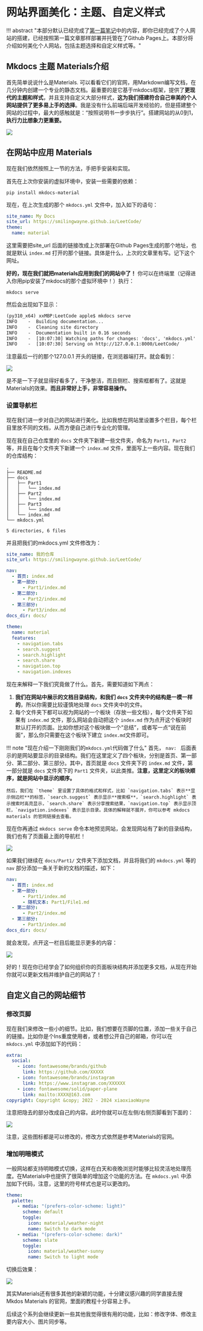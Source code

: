# 网站界面美化：主题、自定义样式

!!! abstract "本部分默认已经完成了[第一篇笔记](./Step1.md)中的内容，即你已经完成了个人网站的搭建，已经按照第一篇文章那样部署并托管在了Github Pages上。本部分将介绍如何美化个人网站，包括主题选择和自定义样式等。"

## Mkdocs 主题 Materials介绍

首先简单说说什么是Materials. 可以看看它们的官网，用Markdown编写文档，在几分钟内创建一个专业的静态文档。最重要的是它基于mkdocs框架，提供了**更现代的主题和样式**，并且支持自定义大部分样式，**这为我们搭建符合自己审美的个人网站提供了更多易上手的选择**。我是没有什么前端后端开发经验的，但是搭建整个网站的过程中，最大的感触就是：“按照说明书一步步执行”。搭建网站的从0到1，**执行力比想象力更重要。**

![](https://cdn.jsdelivr.net/gh/SmilingWayne/picsrepo/202410220956399.png)

## 在网站中应用 Materials

现在我们依然按照上一节的方法，手把手安装和实现。

首先在上次你安装的虚拟环境中，安装一些需要的依赖：

```shell
pip install mkdocs-material
```

现在，在上次生成的那个 `mkdocs.yml` 文件中，加入如下的语句：

```yml
site_name: My Docs
site_url: https://smilingwayne.github.io/LeetCode/
theme:
  name: material
```

这里需要把site_url 后面的链接改成上次部署在Github Pages生成的那个地址，也就是默认 `index.md` 打开的那个链接。具体是什么，上次的文章里有写。记下这个网址。

**好的，现在我们就把materials应用到我们的网站中了！** 你可以在终端里（记得进入你用pip安装了mkdocs的那个虚拟环境中！）执行：

```shell
mkdocs serve
```

然后会出现如下显示：

```txt
(py310_x64) xxMBP:LeetCode apple$ mkdocs serve
INFO    -  Building documentation...
INFO    -  Cleaning site directory
INFO    -  Documentation built in 0.16 seconds
INFO    -  [10:07:30] Watching paths for changes: 'docs', 'mkdocs.yml'
INFO    -  [10:07:30] Serving on http://127.0.0.1:8000/LeetCode/
```

注意最后一行的那个127.0.0.1 开头的链接，在浏览器端打开。就会看到：

![](https://cdn.jsdelivr.net/gh/SmilingWayne/picsrepo/202410221008054.png)

是不是一下子就显得好看多了，干净整洁，而且侧栏、搜索框都有了。这就是Materials的效果。**而且非常好上手，非常容易操作。**


### 设置导航栏

现在我们进一步对自己的网站进行美化。比如我想在网站里设置多个栏目，每个栏目里放不同的文档，从而方便自己进行专业化的管理。

现在我在自己仓库里的 `docs` 文件夹下新建一些文件夹，命名为 `Part1`，`Part2` 等，并且在每个文件夹下新建一个 `index.md` 文件，里面写上一些内容。现在我们的仓库结构：

```text
.
├── README.md
├── docs
│   ├── Part1
│   │   └── index.md
│   ├── Part2
│   │   └── index.md
│   ├── Part3
│   │   └── index.md
│   └── index.md
└── mkdocs.yml

5 directories, 6 files
```

并且把我们的mkdocs.yml 文件修改为：

```yml
site_name: 我的仓库
site_url: https://smilingwayne.github.io/LeetCode/

nav:
  - 首页: index.md
  - 第一部分:
      - Part1/index.md
  - 第二部分:
      - Part2/index.md
  - 第三部分:
      - Part3/index.md
docs_dir: docs/

theme:
  name: material
  features:
    - navigation.tabs
    - search.suggest
    - search.highlight
    - search.share
    - navigation.top
    - navigation.indexes
```

现在来解释一下我们究竟做了什么。首先，需要知道如下两点：

1. **我们在网站中展示的文档目录结构，和我们 `docs` 文件夹中的结构是一模一样的**，所以你需要比较谨慎地处理 `docs` 文件夹中的文件。
2. 每个文件夹下都可以视为网站的一个板块（存放一些文档），每个文件夹下如果有 `index.md` 文件，那么网站会自动把这个 `index.md` 作为点开这个板块时默认打开的页面。比如你想对这个板块做一个“总结”，或者写一点“说在前面”，那么你只需要在这个板块下建立 `index.md`文件即可。

!!! note "现在介绍一下刚刚我们的`mkdocs.yml`代码做了什么"
    首先， `nav: ` 后面表示的是网站要显示的目录结构。我们在这里定义了四个板块，分别是首页、第一部分、第二部分、第三部分。其中，首页就是 `docs` 文件夹下的 `index.md` 文件，第一部分就是 `docs` 文件夹下的 `Part1` 文件夹，以此类推。**注意，这里定义的板块顺序，就是网站中显示的顺序。**

    然后，我们在 `theme` 里设置了具体的格式和样式，比如 `navigation.tabs` 表示**显示侧边栏**的标签，`search.suggest` 表示显示**搜索框**，`search.highlight` 表示搜索时高亮显示，`search.share` 表示分享搜索结果，`navigation.top` 表示显示顶栏，`navigation.indexes` 表示显示目录。具体的解释就不展开，你可以参考 mkdocs materials 的官网链接去查看。

现在你再通过 `mkdocs serve` 命令本地预览网站，会发现网站有了新的目录结构，我们也有了页面最上面的导航栏！

![](https://cdn.jsdelivr.net/gh/SmilingWayne/picsrepo/202410221043782.png)

如果我们继续在 `docs/Part1/` 文件夹下添加文档，并且将我们的 `mkdocs.yml` 等的`nav` 部分添加一条关于新的文档的描述，如下：

```yml
nav:
  - 首页: index.md
  - 第一部分:
      - Part1/index.md
      - 随机文本: Part1/File1.md
  - 第二部分:
      - Part2/index.md
  - 第三部分:
      - Part3/index.md
docs_dir: docs/
```

就会发现，点开这一栏目后能显示更多的内容：

![](https://cdn.jsdelivr.net/gh/SmilingWayne/picsrepo/202410221048555.png)

好的！现在你已经学会了如何组织你的页面板块结构并添加更多文档，从现在开始你就可以更新文档并维护自己的网站了！


## 自定义自己的网站细节


### 修改页脚

现在我们来修改一些小的细节。比如，我们想要在页脚的位置，添加一些关于自己的链接。比如你是个Ins重度使用者，或者想公开自己的邮箱，你可以在 `mkdocs.yml` 中添加如下的代码：

```yml
extra:
  social:
    - icon: fontawesome/brands/github
      link: https://github.com/XXXXX
    - icon: fontawesome/brands/instagram
      link: https://www.instagram.com/XXXXXX
    - icon: fontawesome/solid/paper-plane
      link: mailto:XXXX@163.com
copyright: Copyright &copy; 2022 - 2024 xiaoxiaoWayne
```

注意把隐去的部分改成自己的内容。此时你就可以在左侧/右侧页脚看到下面的：

![](https://cdn.jsdelivr.net/gh/SmilingWayne/picsrepo/202410221100475.png)

注意，这些图标都是可以修改的，修改方式依然是参考Materials的官网。


### 增加明暗模式

一般网站都支持明暗模式切换，这样在白天和夜晚浏览时能够比较灵活地处理亮度。在Materials中也提供了很简单的增加这个功能的方法。在 `mkdocs.yml` 中添加如下代码，注意，这里的符号样式也是可以更改的。

```yml
theme:
  palette:
    - media: "(prefers-color-scheme: light)"
      scheme: default
      toggle:
        icon: material/weather-night
        name: Switch to dark mode
    - media: "(prefers-color-scheme: dark)"
      scheme: slate
      toggle:
        icon: material/weather-sunny
        name: Switch to light mode

```

切换后效果：

![](https://cdn.jsdelivr.net/gh/SmilingWayne/picsrepo/202410221153565.png)

其实Materials还有很多其他的新颖的功能，十分建议感兴趣的同学直接去搜 Mkdos Materials 的官网，里面的教程十分容易上手。

后续这个系列会继续更新一些其他我觉得很有用的功能，比如：修改字体、修改主要内容大小、图片同步等。


